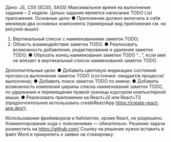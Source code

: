 Дано: 
JS, CSS (SCSS, SASS)
Максимальное время на выполнение задания –  2 недели.
Целью задания является написание TODO List приложения.
Основные цели: 
●	Приложение должно включать в себя минимум два основных компонента (примерный вид приложения см. на рисунке выше):
1)	Вертикальный список с наименованиями заметок TODO;
2)	Область взаимодействия заметки TODO.
●	Реализовать возможность добавления, редактирования и удаления заметок TODO;
●	Обрезать конец наименования заметки TODO “…”, если имя не влезает в вертикальный список наименований заметок TODO.

Дополнительные цели:
●	Добавить цветовую индикацию состояния прогресса выполнения заметок TODO (состояния: ожидает/в процессе/выполнена);
●	Добавить поиск заметок TODO по имени;
●	Добавить возможность изменения ширины списка наименований заметок TODO, по удержании и перемещении правой границы курсором компьютерной мыши;
●	Реализовать приложение на React+JS или React+TS (предпочтительнее использовать createReactApp https://create-react-app.dev/);

Использование фреймворков и библиотек, кроме React, не разрешено. Комментирование кода с пояснениями — обязательно.
Решение задачи разместить на https://github.com/ 
Ссылку на решение нужно вставить в файл Word и прикрепить к заявке на стажировку. 

